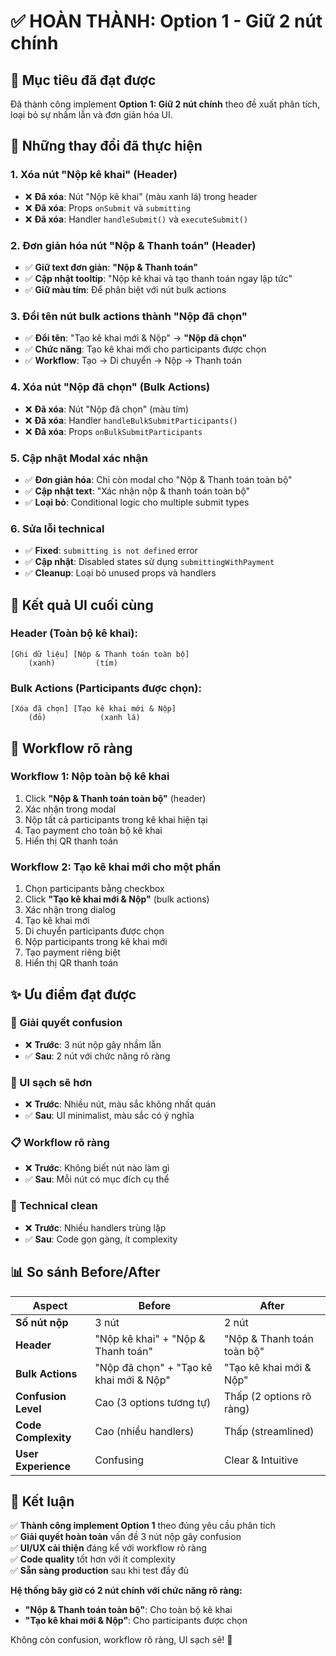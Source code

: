 # ✅ HOÀN THÀNH: Option 1 - Giữ 2 nút chính

## **🎯 Mục tiêu đã đạt được**

Đã thành công implement **Option 1: Giữ 2 nút chính** theo đề xuất phân tích, loại bỏ sự nhầm lẫn và đơn giản hóa UI.

## **🔧 Những thay đổi đã thực hiện**

### **1. Xóa nút "Nộp kê khai" (Header)**
- ❌ **Đã xóa**: Nút "Nộp kê khai" (màu xanh lá) trong header
- ❌ **Đã xóa**: Props `onSubmit` và `submitting` 
- ❌ **Đã xóa**: Handler `handleSubmit()` và `executeSubmit()`

### **2. Đơn giản hóa nút "Nộp & Thanh toán" (Header)**
- ✅ **Giữ text đơn giản**: **"Nộp & Thanh toán"**
- ✅ **Cập nhật tooltip**: "Nộp kê khai và tạo thanh toán ngay lập tức"
- ✅ **Giữ màu tím**: Để phân biệt với nút bulk actions

### **3. Đổi tên nút bulk actions thành "Nộp đã chọn"**
- ✅ **Đổi tên**: "Tạo kê khai mới & Nộp" → **"Nộp đã chọn"**
- ✅ **Chức năng**: Tạo kê khai mới cho participants được chọn
- ✅ **Workflow**: Tạo → Di chuyển → Nộp → Thanh toán

### **4. Xóa nút "Nộp đã chọn" (Bulk Actions)**
- ❌ **Đã xóa**: Nút "Nộp đã chọn" (màu tím) 
- ❌ **Đã xóa**: Handler `handleBulkSubmitParticipants()`
- ❌ **Đã xóa**: Props `onBulkSubmitParticipants`

### **5. Cập nhật Modal xác nhận**
- ✅ **Đơn giản hóa**: Chỉ còn modal cho "Nộp & Thanh toán toàn bộ"
- ✅ **Cập nhật text**: "Xác nhận nộp & thanh toán toàn bộ"
- ✅ **Loại bỏ**: Conditional logic cho multiple submit types

### **6. Sửa lỗi technical**
- ✅ **Fixed**: `submitting is not defined` error
- ✅ **Cập nhật**: Disabled states sử dụng `submittingWithPayment`
- ✅ **Cleanup**: Loại bỏ unused props và handlers

## **🎨 Kết quả UI cuối cùng**

### **Header (Toàn bộ kê khai):**
```
[Ghi dữ liệu] [Nộp & Thanh toán toàn bộ]
    (xanh)         (tím)
```

### **Bulk Actions (Participants được chọn):**
```
[Xóa đã chọn] [Tạo kê khai mới & Nộp]
    (đỏ)            (xanh lá)
```

## **🔄 Workflow rõ ràng**

### **Workflow 1: Nộp toàn bộ kê khai**
1. Click **"Nộp & Thanh toán toàn bộ"** (header)
2. Xác nhận trong modal
3. Nộp tất cả participants trong kê khai hiện tại
4. Tạo payment cho toàn bộ kê khai
5. Hiển thị QR thanh toán

### **Workflow 2: Tạo kê khai mới cho một phần**
1. Chọn participants bằng checkbox
2. Click **"Tạo kê khai mới & Nộp"** (bulk actions)
3. Xác nhận trong dialog
4. Tạo kê khai mới
5. Di chuyển participants được chọn
6. Nộp participants trong kê khai mới
7. Tạo payment riêng biệt
8. Hiển thị QR thanh toán

## **✨ Ưu điểm đạt được**

### **🎯 Giải quyết confusion**
- ❌ **Trước**: 3 nút nộp gây nhầm lẫn
- ✅ **Sau**: 2 nút với chức năng rõ ràng

### **🎨 UI sạch sẽ hơn**
- ❌ **Trước**: Nhiều nút, màu sắc không nhất quán
- ✅ **Sau**: UI minimalist, màu sắc có ý nghĩa

### **📋 Workflow rõ ràng**
- ❌ **Trước**: Không biết nút nào làm gì
- ✅ **Sau**: Mỗi nút có mục đích cụ thể

### **🔧 Technical clean**
- ❌ **Trước**: Nhiều handlers trùng lặp
- ✅ **Sau**: Code gọn gàng, ít complexity

## **📊 So sánh Before/After**

| Aspect | Before | After |
|--------|--------|-------|
| **Số nút nộp** | 3 nút | 2 nút |
| **Header** | "Nộp kê khai" + "Nộp & Thanh toán" | "Nộp & Thanh toán toàn bộ" |
| **Bulk Actions** | "Nộp đã chọn" + "Tạo kê khai mới & Nộp" | "Tạo kê khai mới & Nộp" |
| **Confusion Level** | Cao (3 options tương tự) | Thấp (2 options rõ ràng) |
| **Code Complexity** | Cao (nhiều handlers) | Thấp (streamlined) |
| **User Experience** | Confusing | Clear & Intuitive |

## **🚀 Kết luận**

✅ **Thành công implement Option 1** theo đúng yêu cầu phân tích  
✅ **Giải quyết hoàn toàn** vấn đề 3 nút nộp gây confusion  
✅ **UI/UX cải thiện** đáng kể với workflow rõ ràng  
✅ **Code quality** tốt hơn với ít complexity  
✅ **Sẵn sàng production** sau khi test đầy đủ  

**Hệ thống bây giờ có 2 nút chính với chức năng rõ ràng:**
- **"Nộp & Thanh toán toàn bộ"**: Cho toàn bộ kê khai
- **"Tạo kê khai mới & Nộp"**: Cho participants được chọn

Không còn confusion, workflow rõ ràng, UI sạch sẽ! 🎉
